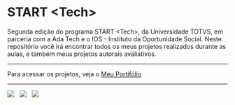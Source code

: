 # START &lt;Tech&gt;

Segunda edição do programa START &lt;Tech&gt;, da Universidade TOTVS, em parceria com a Ada Tech e o IOS - Instituto da Oportunidade Social.
Neste repositório você irá encontrar todos os meus projetos realizados durante as aulas, e também meus projetos autorais avaliativos.

<hr>

Para acessar os projetos, veja o <a href="https://guilhermefdsilva.github.io/STARTTech/Portf%C3%B3lio/">Meu Portifólio</a>

<hr>

<img src="https://www.totvs.com/wp-content/uploads/2019/09/logo.png">&nbsp;&nbsp;&nbsp;<img src="https://ios.org.br/wp-content/uploads/2021/01/logo-istituto-oportunidade-social.svg">&nbsp;&nbsp;&nbsp;<img src="https://ada-site-frontend.s3.sa-east-1.amazonaws.com/home/header-logo.svg">